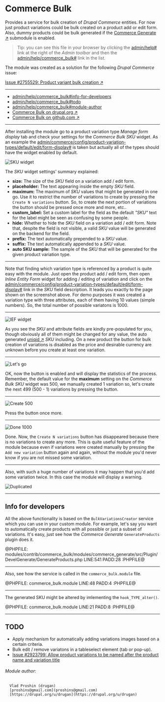 Commerce Bulk
=============

Provides a service for bulk creation of *Drupal Commerce* entities. For now just
product variations could be bulk created on a product add or edit form. Also,
dummy products could be bulk generated if
the [Commerce Generate ↗](https://github.com/drugan/commerce_bulk/tree/8.x-1.x/modules/commerce_generate)
submodule is enabled.

> Tip: you can see this file in your browser by clicking
the [admin/help#](#0 "? Help") link at the right of the *Admin toolbar* and then
the [admin/help/commerce_bulk#](#0 "Commerce Bulk") link in the list.

The module was created as a solution for the following *Drupal Commerce* issue:

[Issue \#2755529: Product variant bulk creation ↗](https://www.drupal.org/node/2755529)

________________________________________________________________________________

- [admin/help/commerce_bulk#info-for-developers](#info-for-developers "Info for developers")
- [admin/help/commerce_bulk#todo](#todo "TODO")
- [admin/help/commerce_bulk#module-author](#module-author "Module author")
- [Commerce Bulk on drupal.org ↗](https://www.drupal.org/project/commerce_bulk)
- [Commerce Bulk on github.com ↗](https://github.com/drugan/commerce_bulk)

________________________________________________________________________________

After installing the module go to a product variation
type *Manage form display* tab and check your settings for
the *Commerce Bulk SKU* widget. As an example
the [admin/commerce/config/product-variation-types/default/edit/form-display#](#0
"default product variation type") is taken but actually all of the types should
have the widget enabled by default.

![SKU widget](images/sku-widget.png "Commerce Bulk SKU widget")

The *SKU* widget settings' summary explained:

- **size:** The size of the *SKU* field on a variation add / edit form.
- **placeholder:** The text appearing inside the empty *SKU* field.
- **maximum:** The maximum of *SKU* values that might be generated in one go.
Use it to restrict the number of variations to create by pressing
the `Create N variations` button. So, to create the next portion of variations
the button should be pressed once more and more, etc..
- **custom_label:** Set a custom label for the field as the
default *"SKU"* text for the label might be seen as confusing by some people.
- **hide:** Whether to hide the *SKU* field on a variation add / edit form. Note
that, despite the field is not visible, a valid *SKU* value will be generated on
the backend for the field.
- **prefix:** The text automatically prepended to a *SKU* value.
- **suffix:** The text automatically appended to a *SKU* value.
- **auto SKU sample:** The sample of the *SKU* that will be generated for the
given product variation type.

________________________________________________________________________________

Note that finding which variation type is referenced by a product is quite easy
with the module. Just open the product add / edit form, then
open *Inline Entity Form* widget for adding / editing of variation and click on
the [admin/commerce/config/product-variation-types/default/edit/form-display#](#0
"Set up default SKU") link in the *SKU* field description. It leads you exactly
to the page shown on the screenshot above. For demo purposes it was created a
variation type with three attributes, each of them having 10 values (simple
numbers). So, the total number of possible variatons is 1000.

________________________________________________________________________________

![IEF widget](images/ief-widget.png "Inline Entity Form widget")

As you see the *SKU* and attribute fields are kindly pre-populated for you,
though obviously all of them might be changed for any value, the auto
generated [uniqid ↗](http://php.net/manual/en/function.uniqid.php) *SKU*
including. On a new product the button for bulk creation of variations is
disabled as the price and desirable currency are unknown before you create at
least one variation.

________________________________________________________________________________

![Let's go](images/create-499.png "Let's go")

OK, now the button is enabled and will display the statistics of the process.
Remember, the default value for the **maximum** setting on
the *Commerce Bulk SKU* widget was 500, we manually created 1 variation so,
let's create the next 499 (500 - 1) variations by pressing the button.

________________________________________________________________________________

![Create 500](images/create-500.png "Create 500")

Press the button once more.

________________________________________________________________________________

![Done 1000](images/done-1000.png "Done 1000")

Done. Now, the `Create N variations` button has disappeared because there is
no variations to create any more. This is quite useful feature of the module
because even if variations were created manually by pressing
the `Add new variation` button again and again, without the module you'd never
know if you are not missed some variation.

________________________________________________________________________________

Also, with such a huge number of variations it may happen that you'd add some
variation twice. In this case the module will display a warning.

![Duplicated](images/duplicated.png "Duplicated")

________________________________________________________________________________


## Info for developers

All the above functionality is based on the `BulkVariationsCreator` service
which you can use in your custom module. For example, let's say you want to
automatically create products with all possible or just a subset of
variations. It's easy, just see how the *Commerce Generate* `GenerateProducts`
plugin does it.

@PHPFILE: modules/contrib/commerce_bulk/modules/commerce_generate/src/Plugin/DevelGenerate/GenerateProducts.php LINE:541 PADD:28 :PHPFILE@

________________________________________________________________________________

Also, see how the service is called in the `commerce_bulk.module` file.

@PHPFILE: commerce_bulk.module LINE:48 PADD:4 :PHPFILE@

________________________________________________________________________________

The generated SKU might be altered by imlementing the `hook_TYPE_alter()`.

@PHPFILE: commerce_bulk.module LINE:21 PADD:8 :PHPFILE@

________________________________________________________________________________

## TODO

- Apply mechanism for automatically adding variations images based on a certain
criteria.
- Bulk edit / remove variatons in a tableselect element (tab or pop-up).
- [Issue #2923799: Allow product variations to be named after the product name and variation title](https://www.drupal.org/project/commerce/issues/2923799)

###### Module author:
```
  Vlad Proshin (drugan)
  [proshins@gmail.com](proshins@gmail.com)
  [https://drupal.org/u/drugan](https://drupal.org/u/drugan)
```
